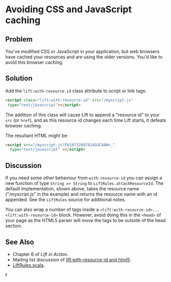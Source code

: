 Avoiding CSS and JavaScript caching
===================================

Problem
-------

You've modified CSS or JavaScript in your application, but web browsers have cached your resources and are using the older versions. You'd like to avoid this browser caching.

Solution
--------

Add the `lift:with-resource-id` class attribute to script or link tags:

```html
<script class="lift:with-resource-id" src="/myscript.js" 
 type="text/javascript"></script>
```

The addition of this class will cause Lift to append a "resource id" to your `src` (or `href`), and as this resource id changes each time Lift starts, it defeats browser caching.

The resultant HTML might be:

```html
<script src="/myscript.js?F619732897824GUCAAN=_" 
  type="text/javascript" ></script>
```

Discussion
----------

If you need some other behaviour from `with-resource-id` you can assign a new function of type `String => String` to `LiftRules.attachResourceId`.  The default implementation, shown above, takes the resource name ("/myscript.js" in the example) and returns the resource name with an id appended.  See the `LiftRules` source for additional notes.

You can also wrap a number of tags inside a `<lift:with-resource-id>...<lift:with-resource-id>` block.  However, avoid doing this in the `<head>` of your page as the HTML5 parser will move the tags to be outside of the head section.
 
See Also
--------

* Chapter 6 of _Lift in Action_.
* Mailing list discussion of [lift:with-resource-id and html5](https://groups.google.com/forum/?fromgroups#!msg/liftweb/93U-7GY0FuY/Y-T7BESuOwAJ).
* [LiftRules.scala](https://github.com/lift/framework/blob/master/web/webkit/src/main/scala/net/liftweb/http/LiftRules.scala).

f